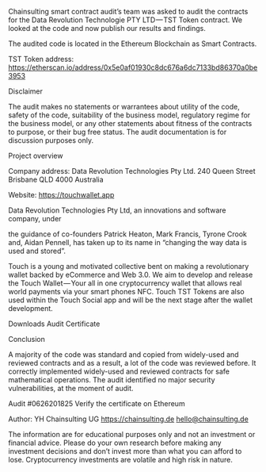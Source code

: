 Chainsulting smart contract audit’s team was asked to audit the contracts for the Data Revolution Technologie PTY LTD — TST Token contract. We looked at the code and now publish our results and findings.

The audited code is located in the Ethereum Blockchain as Smart Contracts.

TST Token address: https://etherscan.io/address/0x5e0af01930c8dc676a6dc7133bd86370a0be3953

Disclaimer

The audit makes no statements or warrantees about utility of the code, safety of the code, suitability of the business model, regulatory regime for the business model, or any other statements about fitness of the contracts to purpose, or their bug free status. The audit documentation is for discussion purposes only.

Project overview

Company address:
 Data Revolution Technologies Pty Ltd.
 240 Queen Street
 Brisbane QLD 4000
 Australia

Website: https://touchwallet.app

Data Revolution Technologies Pty Ltd, an innovations and software company, under

the guidance of co-founders Patrick Heaton, Mark Francis, Tyrone Crook and, Aidan Pennell, has taken up to its name in “changing the way data is used and stored”.

Touch is a young and motivated collective bent on making a revolutionary wallet backed by eCommerce and Web 3.0. We aim to develop and release the Touch Wallet — Your all in one cryptocurrency wallet that allows real world payments via your smart phones NFC. Touch TST Tokens are also used within the Touch Social app and will be the next stage after the wallet development.

Downloads
 Audit
 Certificate

Conclusion

A majority of the code was standard and copied from widely-used and reviewed contracts and as a result, a lot of the code was reviewed before. It correctly implemented widely-used and reviewed contracts for safe mathematical operations. The audit identified no major security vulnerabilities, at the moment of audit.

Audit #0626201825 Verify the certificate on Ethereum

Author: YH
Chainsulting UG
https://chainsulting.de
hello@chainsulting.de

The information are for educational purposes only and not an investment or financial advice. Please do your own research before making any investment decisions and don’t invest more than what you can afford to lose. Cryptocurrency investments are volatile and high risk in nature.

